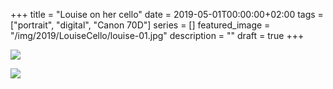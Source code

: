 +++
title =  "Louise on her cello"
date = 2019-05-01T00:00:00+02:00
tags = ["portrait", "digital", "Canon 70D"]
series = []
featured_image = "/img/2019/LouiseCello/louise-01.jpg"
description = ""
draft = true
+++

![](/img/2019/LouiseCello/louise-01.jpg)

![](/img/2019/LouiseCello/louise-02.jpg)

